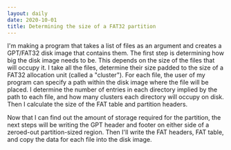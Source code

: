 ```yaml
---
layout: daily
date: 2020-10-01
title: Determining the size of a FAT32 partition
---
```


I'm making a program that takes a list of files as an argument and creates a GPT/FAT32 disk
image that contains them. The first step is determining how big the disk image needs to be.
This depends on the size of the files that will occupy it. I take all the files, determine
their size padded to the size of a FAT32 allocation unit (called a "cluster"). For each file,
the user of my program can specify a path within the disk image where the file will be placed.
I determine the number of entries in each directory implied by the path to each file, and how
many clusters each directory will occupy on disk. Then I calculate the size of the FAT table
and partition headers.

Now that I can find out the amount of storage required for the partition, the next steps will be
writing the GPT header and footer on either side of a zeroed-out partition-sized region.
Then I'll write the FAT headers, FAT table, and copy the data for each file into the disk image.

